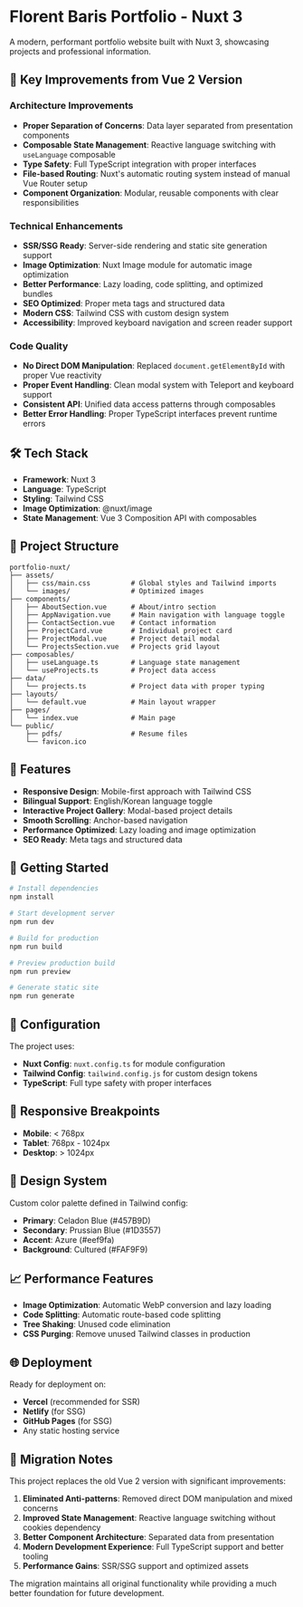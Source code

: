 # Florent Baris Portfolio - Nuxt 3

A modern, performant portfolio website built with Nuxt 3, showcasing projects and professional information.

## 🚀 Key Improvements from Vue 2 Version

### Architecture Improvements
- **Proper Separation of Concerns**: Data layer separated from presentation components
- **Composable State Management**: Reactive language switching with `useLanguage` composable
- **Type Safety**: Full TypeScript integration with proper interfaces
- **File-based Routing**: Nuxt's automatic routing system instead of manual Vue Router setup
- **Component Organization**: Modular, reusable components with clear responsibilities

### Technical Enhancements
- **SSR/SSG Ready**: Server-side rendering and static site generation support
- **Image Optimization**: Nuxt Image module for automatic image optimization
- **Better Performance**: Lazy loading, code splitting, and optimized bundles
- **SEO Optimized**: Proper meta tags and structured data
- **Modern CSS**: Tailwind CSS with custom design system
- **Accessibility**: Improved keyboard navigation and screen reader support

### Code Quality
- **No Direct DOM Manipulation**: Replaced `document.getElementById` with proper Vue reactivity
- **Proper Event Handling**: Clean modal system with Teleport and keyboard support
- **Consistent API**: Unified data access patterns through composables
- **Better Error Handling**: Proper TypeScript interfaces prevent runtime errors

## 🛠 Tech Stack

- **Framework**: Nuxt 3
- **Language**: TypeScript
- **Styling**: Tailwind CSS
- **Image Optimization**: @nuxt/image
- **State Management**: Vue 3 Composition API with composables

## 📁 Project Structure

```
portfolio-nuxt/
├── assets/
│   ├── css/main.css          # Global styles and Tailwind imports
│   └── images/               # Optimized images
├── components/
│   ├── AboutSection.vue      # About/intro section
│   ├── AppNavigation.vue     # Main navigation with language toggle
│   ├── ContactSection.vue    # Contact information
│   ├── ProjectCard.vue       # Individual project card
│   ├── ProjectModal.vue      # Project detail modal
│   └── ProjectsSection.vue   # Projects grid layout
├── composables/
│   ├── useLanguage.ts        # Language state management
│   └── useProjects.ts        # Project data access
├── data/
│   └── projects.ts           # Project data with proper typing
├── layouts/
│   └── default.vue           # Main layout wrapper
├── pages/
│   └── index.vue             # Main page
└── public/
    ├── pdfs/                 # Resume files
    └── favicon.ico
```

## 🌟 Features

- **Responsive Design**: Mobile-first approach with Tailwind CSS
- **Bilingual Support**: English/Korean language toggle
- **Interactive Project Gallery**: Modal-based project details
- **Smooth Scrolling**: Anchor-based navigation
- **Performance Optimized**: Lazy loading and image optimization
- **SEO Ready**: Meta tags and structured data

## 🚀 Getting Started

```bash
# Install dependencies
npm install

# Start development server
npm run dev

# Build for production
npm run build

# Preview production build
npm run preview

# Generate static site
npm run generate
```

## 🔧 Configuration

The project uses:
- **Nuxt Config**: `nuxt.config.ts` for module configuration
- **Tailwind Config**: `tailwind.config.js` for custom design tokens
- **TypeScript**: Full type safety with proper interfaces

## 📱 Responsive Breakpoints

- **Mobile**: < 768px
- **Tablet**: 768px - 1024px  
- **Desktop**: > 1024px

## 🎨 Design System

Custom color palette defined in Tailwind config:
- **Primary**: Celadon Blue (#457B9D)
- **Secondary**: Prussian Blue (#1D3557)
- **Accent**: Azure (#eef9fa)
- **Background**: Cultured (#FAF9F9)

## 📈 Performance Features

- **Image Optimization**: Automatic WebP conversion and lazy loading
- **Code Splitting**: Automatic route-based code splitting
- **Tree Shaking**: Unused code elimination
- **CSS Purging**: Remove unused Tailwind classes in production

## 🌐 Deployment

Ready for deployment on:
- **Vercel** (recommended for SSR)
- **Netlify** (for SSG)
- **GitHub Pages** (for SSG)
- Any static hosting service

## 🔄 Migration Notes

This project replaces the old Vue 2 version with significant improvements:

1. **Eliminated Anti-patterns**: Removed direct DOM manipulation and mixed concerns
2. **Improved State Management**: Reactive language switching without cookies dependency
3. **Better Component Architecture**: Separated data from presentation
4. **Modern Development Experience**: Full TypeScript support and better tooling
5. **Performance Gains**: SSR/SSG support and optimized assets

The migration maintains all original functionality while providing a much better foundation for future development.
